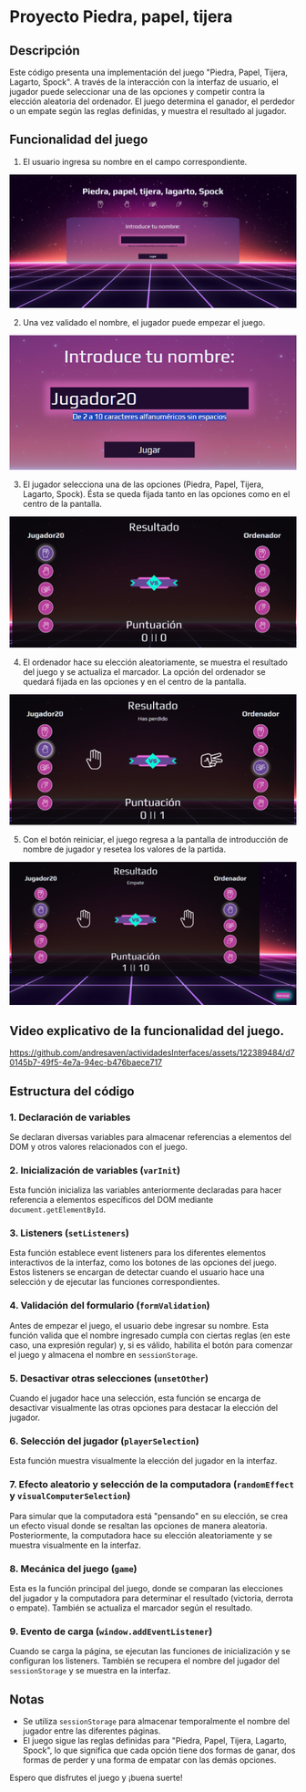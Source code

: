 # Proyecto Piedra, papel, tijera

## Descripción

Este código presenta una implementación del juego "Piedra, Papel, Tijera, Lagarto, Spock". A través de la interacción con la interfaz de usuario, el jugador puede seleccionar una de las opciones y competir contra la elección aleatoria del ordenador. El juego determina el ganador, el perdedor o un empate según las reglas definidas, y muestra el resultado al jugador.

## Funcionalidad del juego

1. El usuario ingresa su nombre en el campo correspondiente.
   
![Inicio](Piedra,%20papel,%20tijera/resources/capturas/1.png)

2. Una vez validado el nombre, el jugador puede empezar el juego.
   
![Jugador](Piedra,%20papel,%20tijera/resources/capturas/3.png)

3. El jugador selecciona una de las opciones (Piedra, Papel, Tijera, Lagarto, Spock).
   Ésta se queda fijada tanto en las opciones como en el centro de la pantalla.
   
![Opciones](Piedra,%20papel,%20tijera/resources/capturas/5.png)

4. El ordenador hace su elección aleatoriamente, se muestra el resultado del juego y se actualiza el marcador.
   La opción del ordenador se quedará fijada en las opciones y en el centro de la pantalla.
   
![Opcion Ordenador](Piedra,%20papel,%20tijera/resources/capturas/6.png)

5. Con el botón reiniciar, el juego regresa a la pantalla de introducción de nombre de jugador y resetea los valores de la partida.
    
![Reinicio](Piedra,%20papel,%20tijera/resources/capturas/9.png)


## Video explicativo de la funcionalidad del juego.

https://github.com/andresaven/actividadesInterfaces/assets/122389484/d70145b7-49f5-4e7a-94ec-b476baece717


## Estructura del código

### 1. Declaración de variables

Se declaran diversas variables para almacenar referencias a elementos del DOM y otros valores relacionados con el juego.

### 2. Inicialización de variables (`varInit`)

Esta función inicializa las variables anteriormente declaradas para hacer referencia a elementos específicos del DOM mediante `document.getElementById`.

### 3. Listeners (`setListeners`)

Esta función establece event listeners para los diferentes elementos interactivos de la interfaz, como los botones de las opciones del juego. Estos listeners se encargan de detectar cuando el usuario hace una selección y de ejecutar las funciones correspondientes.

### 4. Validación del formulario (`formValidation`)

Antes de empezar el juego, el usuario debe ingresar su nombre. Esta función valida que el nombre ingresado cumpla con ciertas reglas (en este caso, una expresión regular) y, si es válido, habilita el botón para comenzar el juego y almacena el nombre en `sessionStorage`.

### 5. Desactivar otras selecciones (`unsetOther`)

Cuando el jugador hace una selección, esta función se encarga de desactivar visualmente las otras opciones para destacar la elección del jugador.

### 6. Selección del jugador (`playerSelection`)

Esta función muestra visualmente la elección del jugador en la interfaz.

### 7. Efecto aleatorio y selección de la computadora (`randomEffect` y `visualComputerSelection`)

Para simular que la computadora está "pensando" en su elección, se crea un efecto visual donde se resaltan las opciones de manera aleatoria. Posteriormente, la computadora hace su elección aleatoriamente y se muestra visualmente en la interfaz.

### 8. Mecánica del juego (`game`)

Esta es la función principal del juego, donde se comparan las elecciones del jugador y la computadora para determinar el resultado (victoria, derrota o empate). También se actualiza el marcador según el resultado.

### 9. Evento de carga (`window.addEventListener`)

Cuando se carga la página, se ejecutan las funciones de inicialización y se configuran los listeners. También se recupera el nombre del jugador del `sessionStorage` y se muestra en la interfaz.

## Notas

- Se utiliza `sessionStorage` para almacenar temporalmente el nombre del jugador entre las diferentes páginas.
- El juego sigue las reglas definidas para "Piedra, Papel, Tijera, Lagarto, Spock", lo que significa que cada opción tiene dos formas de ganar, dos formas de perder y una forma de empatar con las demás opciones.

Espero que disfrutes el juego y ¡buena suerte!

